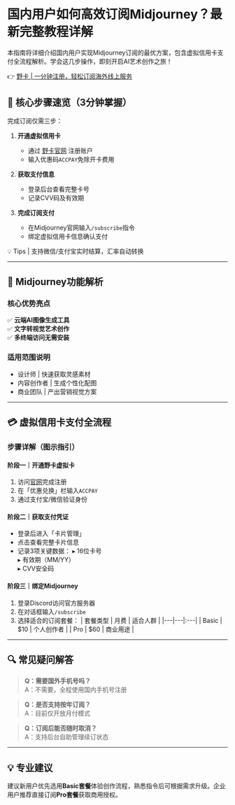 # 国内用户如何高效订阅Midjourney？最新完整教程详解

本指南将详细介绍国内用户实现Midjourney订阅的最优方案，包含虚拟信用卡支付全流程解析。学会这几步操作，即刻开启AI艺术创作之旅！

👉 [野卡 | 一分钟注册，轻松订阅海外线上服务](https://bbtdd.com/yeka)

## 📌 核心步骤速览（3分钟掌握）

完成订阅仅需三步：

1. **开通虚拟信用卡**  
   - 通过 [野卡官网](https://bbtdd.com/yeka) 注册账户
   - 输入优惠码`ACCPAY`免除开卡费用

2. **获取支付信息** 
   - 登录后台查看完整卡号
   - 记录CVV码及有效期

3. **完成订阅支付**  
   - 在Midjourney官网输入`/subscribe`指令
   - 绑定虚拟信用卡信息确认支付

💡 Tips | 支持微信/支付宝实时结算，汇率自动转换

---

## 🎨 Midjourney功能解析

### 核心优势亮点
✅ **云端AI图像生成工具**  
✅ **文字转视觉艺术创作**  
✅ **多终端访问无需安装**  

### 适用范围说明
- 设计师 | 快速获取灵感素材
- 内容创作者 | 生成个性化配图
- 商业团队 | 产出营销视觉方案

---

## 💳 虚拟信用卡支付全流程

### 步骤详解（图示指引）
#### 阶段一｜开通野卡虚拟卡
1. 访问[官网](https://bbtdd.com/yeka)完成注册
2. 在「优惠兑换」栏输入`ACCPAY`
3. 通过支付宝/微信验证身份

#### 阶段二｜获取支付凭证
- 登录后进入「卡片管理」
- 点击查看完整卡片信息
- 记录3项关键数据：
  ▸ 16位卡号  
  ▸ 有效期（MM/YY）  
  ▸ CVV安全码  

#### 阶段三｜绑定Midjourney
1. 登录Discord访问官方服务器
2. 在对话框输入`/subscribe`
3. 选择适合的订阅套餐：
   | 套餐类型 | 月费 | 适合人群 |
   |---|---|:---|
   | Basic | \$10 | 个人创作者 |
   | Pro | \$60 | 商业用途 |

---

## 🔍 常见疑问解答

> **Q：需要国外手机号吗？**  
A：不需要，全程使用国内手机号注册

> **Q：是否支持按年订阅？**  
A：目前仅开放月付模式

> **Q：订阅后能否随时取消？**  
A：支持后台自助管理续订状态

---

## 💡 专业建议

建议新用户优先选用**Basic套餐**体验创作流程，熟悉指令后可根据需求升级。企业用户推荐直接订阅**Pro套餐**获取商用授权。